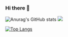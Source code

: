 ### Hi there 👋

<!--
**issacbrizuela1/issacbrizuela1** is a ✨ _special_ ✨ repository because its `README.md` (this file) appears on your GitHub profile.

Here are some ideas to get you started:

- 🔭 I’m currently working on ...
- 🌱 I’m currently learning ...
- 👯 I’m looking to collaborate on ...
- 🤔 I’m looking for help with ...
- 💬 Ask me about ...
- 📫 How to reach me: ...
- 😄 Pronouns: ...
- ⚡ Fun fact: ...
-->
![Anurag's GitHub stats](https://github-readme-stats.vercel.app/api?username=issacbrizuela1&theme=merko&show_icons=true&count_private=true)
![](https://github-profile-trophy.vercel.app/?username=issacbrizuela1&theme=merko&no-frame=false&no-bg=false&margin-w=4&border_color=67D242)

[![Top Langs](https://github-readme-stats.vercel.app/api/top-langs/?username=issacbrizuela1&layout=pie)](https://github.com/anuraghazra/github-readme-stats)
